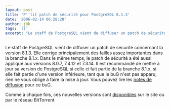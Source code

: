 ```yaml
---
layout: post
title: 'P''tit patch de sécurité pour PostgreSQL 8.1.3'
date: '2006-02-14 06:28:20'
author: j0k
tags: '[]'
excerpt: "Le staff de PostgreSQL vient de diffuser un patch de sécurité concernant la version 8.1.3. Elle corrige principalement des failles assez importantes dans la branche 8.1.x.     \nDans le même temps, le patch de sécurité a été aussi appliqué aux versions 8.0.7, 7.4.12 et 7.3.14. Il est recommandé de mettre à jour sa version de PostgreSQL si celle ci fait partie de      …"
---
```


Le staff de PostgreSQL vient de diffuser un patch de sécurité concernant la version 8.1.3. Elle corrige principalement des failles assez importantes dans la branche 8.1.x.
Dans le même temps, le patch de sécurité a été aussi appliqué aux versions 8.0.7, 7.4.12 et 7.3.14. Il est recommandé de mettre à jour sa version de PostgreSQL si celle ci fait partie de la branche 8.1.x, si elle fait partie d'une version inférieure, tant que le buG n'est pas apparu, rien ne vous oblige à faire la mise à jour.   Vous pouvez lire les [notes de diffusion](http://www.postgresql.org/docs/8.1/static/release.html) pour ce buG.

Comme à chaque fois, ces nouvelles versions sont [disponibles](http://www.postgresql.org/download/) sur le site ou par le réseau BitTorrent
